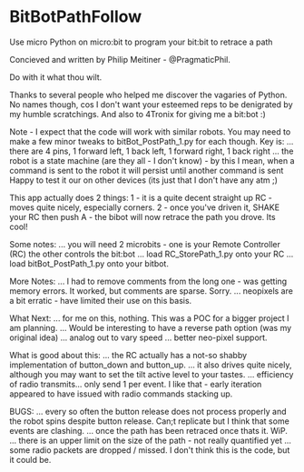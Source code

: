 # BitBotPathFollow
Use micro Python on micro:bit to program your bit:bit to retrace a path

Concieved and written by Philip Meitiner - @PragmaticPhil.

Do with it what thou wilt.

Thanks to several people who helped me discover the vagaries of Python.  
No names though, cos I don't want your esteemed reps to be denigrated by my humble scratchings.
And also to 4Tronix for giving me a bit:bot :)

Note - I expect that the code will work with similar robots.
You may need to make a few minor tweaks to bitBot_PostPath_1.py for each though.
Key is:
... there are 4 pins, 1 forward left, 1 back left, 1 forward right, 1 back right
... the robot is a state machine (are they all - I don't know) - by this I mean, when a command is sent to the robot it will persist until another command is sent
Happy to test it our on other devices (its just that I don't have any atm ;)


This app actually does 2 things:
1 - it is a quite decent straight up RC - moves quite nicely, especially corners.
2 - once you've driven it, SHAKE your RC then push A - the bibot will now retrace the path you drove.  Its cool!

Some notes:
... you will need 2 microbits - one is your Remote Controller (RC) the other controls the bit:bot
... load RC_StorePath_1.py onto your RC
... load bitBot_PostPath_1.py onto your bitbot.

More Notes:
... I had to remove comments from the long one - was getting memory errors.  It worked, but comments are sparse.  Sorry.
... neopixels are a bit erratic - have limited their use on this basis.

What Next:
... for me on this, nothing.  This was a POC for a bigger project I am planning.
... Would be interesting to have a reverse path option (was my original idea)
... analog out to vary speed
... better neo-pixel support.

What is good about this:
... the RC actually has a not-so shabby implementation of button_down and button_up.
... it also drives quite nicely, although you may want to set the tilt active level to your tastes.
... efficiency of radio transmits... only send 1 per event.  I like that - early iteration appeared to have issued with radio commands stacking up.

BUGS:
... every so often the button release does not process properly and the robot spins despite button release. Can;t replicate but I think that some events are clashing.
... once the path has been retraced once thats it.  WiP.
... there is an upper limit on the size of the path - not really quantified yet
... some radio packets are dropped / missed.  I don't think this is the code, but it could be.
